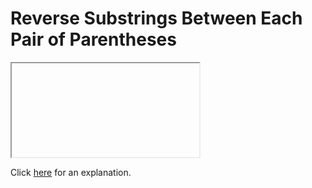 # Reverse Substrings Between Each Pair of Parentheses 

<iframe></iframe>

Click [here](Explanation.md) for an explanation.

